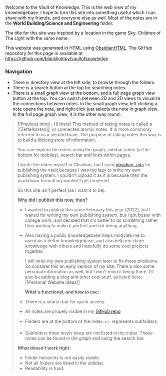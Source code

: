 Welcome to the Vault of Knowledge. This is the web view of my knowledgebase. I hope to turn this site into something useful which I can share with my friends, and everyone else as well. Most of the notes are in the **World Building/Science and Engineering** folder.

The title for this site was inspired by a location in the game Sky: Children of The Light with the same name.

This website was generated in HTML using [ObsidianHTML](https://github.com/obsidian-html/obsidian-html).
The GitHub repository for this page is available at https://github.com/blacklightpy/vaultofknowledge

### Navigation
- There is directory view at the left side, to browse through the folders.
- There is a search button at the top for searching notes.
- There is a small graph view at the bottom, and a full page graph view button at the top. You can switch between 2D and 3D views to visualize the connections between notes. In the small graph view, left clicking a note opens the note, and right click just selects the note in graph view. In the full page graph view, it is the other way round.

> [!Previous intro]-
>Hi there! This method of taking notes is called a [[Zettelkasten]], or connected atomic notes. It is more commonly referred to as a second brain. The purpose of taking notes this way is to build a lifelong store of information.
>
>You can explore the notes using the graph, sidebar index (at the bottom for mobiles), search bar and links within pages.
>
>I wrote the notes myself in Obsidian, but I used [obsidian-zola](https://github.com/ppeetteerrs/obsidian-zola) for publishing the vault because I was too lazy to write my own publishing system. I couldn't upload it as it is because then the markdown formatting wouldn't get rendered. 
>
>So this site isn't perfect (as I want it to be).
>
>**Why did I publish this now, then?**
>- I wanted to publish this since February this year (2022), but I waited for writing my own publishing system, but I got busier with college work, and decided that it's better to do something rather than waiting to make it perfect and not doing anything.
> - Also having a public knowledgebase helps motivate me to maintain a better knowledgebase, and also help me share knowledge with others and hopefully do some cool projects together.
>    
>    I will write my own publishing system later to fix those problems. So consider this an early version of my site. There's also some personal information as well, but I don't mind it being there. I'll also be adding a blog and other cool stuff, as listed here: [[Personal Website Ideas]]
>    
>    **What's functional, and how to use:**
> - There is a search bar for quick access.
> - All notes are propely visible in my [GitHub repo](github.com/blacklightpy/Obsidian-Notes-backup)
> - Folders are at the bottom of the index. 👉 represents subfolders.
> - Subfolders three levels deep are not listed in the index. Those notes can be found in the graph and using the search bar.
>   
> **What doesn't work right:**
> - Folder heirarchy is not easily visible.
> - Not all folders are listed in the sidebar.
> - Readability is hard.





